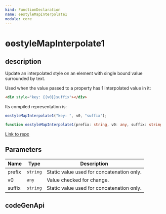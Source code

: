 ```yaml
---
kind: FunctionDeclaration
name: ɵɵstyleMapInterpolate1
module: core
---
```


# ɵɵstyleMapInterpolate1

## description

Update an interpolated style on an element with single bound value surrounded by text.

Used when the value passed to a property has 1 interpolated value in it:

```html
<div style="key: {{v0}}suffix"></div>
```

Its compiled representation is:

```ts
ɵɵstyleMapInterpolate1("key: ", v0, "suffix");
```

```ts
function ɵɵstyleMapInterpolate1(prefix: string, v0: any, suffix: string): void;
```

[Link to repo](https://github.com/timdeschryver/angular/blob/master/packages/core/src/render3/instructions/style_map_interpolation.ts#L35-L39)

## Parameters

| Name   | Type     | Description                               |
| ------ | -------- | ----------------------------------------- |
| prefix | `string` | Static value used for concatenation only. |
| v0     | `any`    | Value checked for change.                 |
| suffix | `string` | Static value used for concatenation only. |

## codeGenApi
